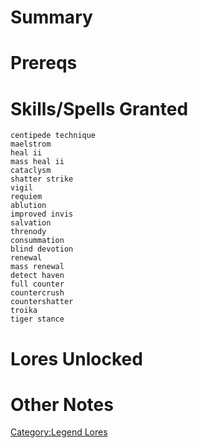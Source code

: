 # Summary

# Prereqs

# Skills/Spells Granted

`centipede technique`  
`maelstrom`  
`heal ii`  
`mass heal ii`  
`cataclysm`  
`shatter strike`  
`vigil`  
`requiem`  
`ablution`  
`improved invis`  
`salvation`  
`threnody`  
`consummation`  
`blind devotion`  
`renewal`  
`mass renewal`  
`detect haven`  
`full counter`  
`countercrush`  
`countershatter`  
`troika`  
`tiger stance`

# Lores Unlocked

# Other Notes

[Category:Legend Lores](Category:Legend_Lores "wikilink")
